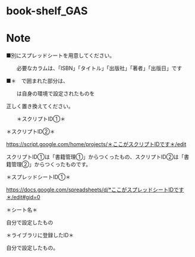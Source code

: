 # book-shelf_GAS
# Note
■別にスプレッドシートを用意してください。

　　必要なカラムは、「ISBN」「タイトル」「出版社」「著者」「出版日」です


■＊　で囲まれた部分は、

　　は自身の環境で設定されたものを

正しく置き換えてください。

　　＊スクリプトID①＊

＊スクリプトID②＊

https://script.google.com/home/projects/＊ここがスクリプトIDです＊/edit

スクリプトID①は「書籍管理①」からつくったもの、スクリプトID②は「書籍管理②」からつくったものです。

＊スプレッドシートID①＊

https://docs.google.com/spreadsheets/d/*ここがスプレッドシートIDです＊/edit#gid=0

＊シート名＊

自分で設定したもの

＊ライブラリに登録したID＊

自分で設定したもの。

